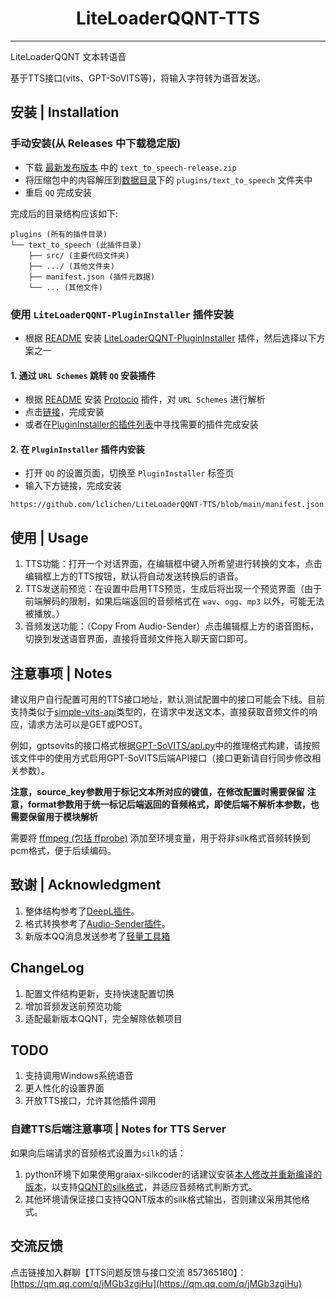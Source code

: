 <h1 align="center">LiteLoaderQQNT-TTS</h1>

---

LiteLoaderQQNT 文本转语音

基于TTS接口(vits、GPT-SoVITS等)，将输入字符转为语音发送。

## 安装 | Installation

### 手动安装(从 Releases 中下载稳定版)

- 下载 [最新发布版本](https://github.com/lclichen/LiteLoaderQQNT-TTS/releases/latest) 中的 `text_to_speech-release.zip`
- 将压缩包中的内容解压到[数据目录](https://github.com/mo-jinran/LiteLoaderQQNT-Plugin-Template/wiki/1.%E4%BA%86%E8%A7%A3%E6%95%B0%E6%8D%AE%E7%9B%AE%E5%BD%95%E7%BB%93%E6%9E%84#liteloader%E7%9A%84%E6%95%B0%E6%8D%AE%E7%9B%AE%E5%BD%95)下的 `plugins/text_to_speech` 文件夹中
- 重启 `QQ` 完成安装

完成后的目录结构应该如下:

```
plugins (所有的插件目录)
└── text_to_speech (此插件目录)
    ├── src/ (主要代码文件夹)
    ├── .../ (其他文件夹)
    ├── manifest.json (插件元数据)
    └── ... (其他文件)
```

### 使用 `LiteLoaderQQNT-PluginInstaller` 插件安装

- 根据 [README](https://github.com/xinyihl/LiteLoaderQQNT-PluginInstaller/blob/main/README.md) 安装 [LiteLoaderQQNT-PluginInstaller](https://github.com/xinyihl/LiteLoaderQQNT-PluginInstaller) 插件，然后选择以下方案之一

#### 1. 通过 `URL Schemes` 跳转 `QQ` 安装插件

- 根据 [README](https://github.com/PRO-2684/protocio/blob/main/README.md) 安装 [Protocio](https://github.com/PRO-2684/protocio) 插件，对 `URL Schemes` 进行解析
- 点击[链接](llqqnt://plugininstaller/lclichen/LiteLoaderQQNT-TTS/main/manifest.json)，完成安装
- 或者在[PluginInstaller的插件列表](https://xinyihl.github.io/LiteLoaderQQNT-PluginInstaller/)中寻找需要的插件完成安装

#### 2. 在 `PluginInstaller` 插件内安装

- 打开 `QQ` 的设置页面，切换至 `PluginInstaller` 标签页
- 输入下方链接，完成安装

```
https://github.com/lclichen/LiteLoaderQQNT-TTS/blob/main/manifest.json
```

## 使用 | Usage

1. TTS功能：打开一个对话界面，在编辑框中键入所希望进行转换的文本，点击编辑框上方的TTS按钮，默认将自动发送转换后的语音。
2. TTS发送前预览：在设置中启用TTS预览，生成后将出现一个预览界面（由于前端解码的限制，如果后端返回的音频格式在 `wav`、`ogg`、`mp3` 以外，可能无法被播放。）
3. 音频发送功能：（Copy From Audio-Sender）点击编辑框上方的语音图标，切换到发送语音界面，直接将音频文件拖入聊天窗口即可。

## 注意事项 | Notes

建议用户自行配置可用的TTS接口地址，默认测试配置中的接口可能会下线。目前支持类似于[simple-vits-api](https://github.com/Artrajz/vits-simple-api)类型的，在请求中发送文本，直接获取音频文件的响应，请求方法可以是GET或POST。

例如，gptsovits的接口格式根据[GPT-SoVITS/api.py](https://github.com/RVC-Boss/GPT-SoVITS/blob/main/api.py)中的推理格式构建，请按照该文件中的使用方式启用GPT-SoVITS后端API接口（接口更新请自行同步修改相关参数）。

**注意，source_key参数用于标记文本所对应的键值，在修改配置时需要保留**
**注意，format参数用于统一标记后端返回的音频格式，即使后端不解析本参数，也需要保留用于模块解析**

需要将 [ffmpeg (包括 ffprobe)](https://ffmpeg.org) 添加至环境变量，用于将非silk格式音频转换到pcm格式，便于后续编码。

## 致谢 | Acknowledgment

1. 整体结构参考了[DeepL插件](https://github.com/MUKAPP/LiteLoaderQQNT-DeepL/)。
2. 格式转换参考了[Audio-Sender插件](https://github.com/xtaw/LiteLoaderQQNT-Audio-Sender/)。
3. 新版本QQ消息发送参考了[轻量工具箱](https://github.com/xiyuesaves/LiteLoaderQQNT-lite_tools)

## ChangeLog

1. 配置文件结构更新，支持快速配置切换
2. 增加音频发送前预览功能
3. 适配最新版本QQNT，完全解除依赖项目

## TODO

1. 支持调用Windows系统语音
2. 更人性化的设置界面
3. 开放TTS接口，允许其他插件调用

### 自建TTS后端注意事项 | Notes for TTS Server

如果向后端请求的音频格式设置为`silk`的话：

1. python环境下如果使用graiax-silkcoder的话建议安装[本人修改并重新编译的版本](https://github.com/lclichen/graiax-silkcoder/releases/tag/0.3.7)，以支持[QQNT的silk格式](https://github.com/kn007/silk-v3-decoder/pull/85)，并适应音频格式判断方式。
2. 其他环境请保证接口支持QQNT版本的silk格式输出，否则建议采用其他格式。

## 交流反馈

点击链接加入群聊【TTS问题反馈与接口交流 857365160】：[https://qm.qq.com/q/jMGb3zgiHu](https://qm.qq.com/q/jMGb3zgiHu)